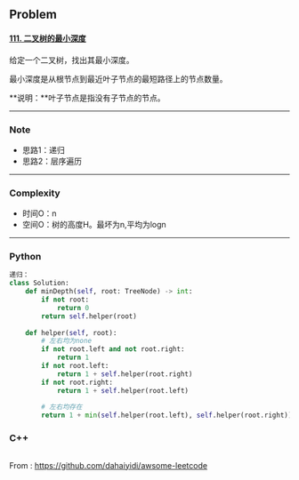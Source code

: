 ## Problem

#### [111. 二叉树的最小深度](https://leetcode-cn.com/problems/minimum-depth-of-binary-tree/)



给定一个二叉树，找出其最小深度。

最小深度是从根节点到最近叶子节点的最短路径上的节点数量。

**说明：**叶子节点是指没有子节点的节点。

------

### Note

- 思路1：递归
- 思路2：层序遍历

------

### Complexity

- 时间O：n
- 空间O：树的高度H。最坏为n,平均为logn

------

### Python

```python
递归：
class Solution:
    def minDepth(self, root: TreeNode) -> int:
        if not root:
            return 0
        return self.helper(root)
    
    def helper(self, root):
        # 左右均为none
        if not root.left and not root.right:
            return 1
        if not root.left:
            return 1 + self.helper(root.right)
        if not root.right:
            return 1 + self.helper(root.left)
        
        # 左右均存在
        return 1 + min(self.helper(root.left), self.helper(root.right))
```

### C++

```C++

```



From : https://github.com/dahaiyidi/awsome-leetcode
